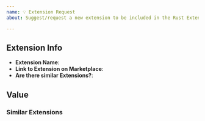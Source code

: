 ```yaml
---
name: 💡 Extension Request
about: Suggest/request a new extension to be included in the Rust Extension Pack

---
```


## Extension Info
<!-- Fill out the form below with the corresponding information about the Extension. -->

* **Extension Name**:
* **Link to Extension on Marketplace**:
* **Are there similar Extensions?**:  <!-- Yes/No. If yes, provide the relevant info in the below section. -->

## Value
<!-- Clearly and succinctly explain the reasons for adding the extension to the pack, what value it provides, etc. -->

### Similar Extensions
<!-- If there are other similar extensions, then provide the names of those extensions and links in this section. For example:
  * [Similar Extension #1 Name](https://marketplace.visualstudio.com/items?itemName=foo.similar)
  * [Similar Extension #2 Name](https://marketplace.visualstudio.com/items?itemName=bar.similar)
-->


